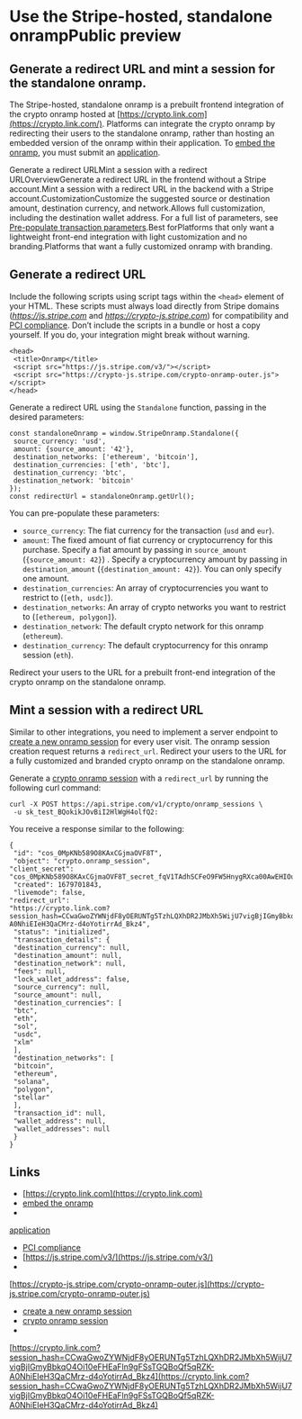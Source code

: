 # Use the Stripe-hosted, standalone onrampPublic preview

## Generate a redirect URL and mint a session for the standalone onramp.

The Stripe-hosted, standalone onramp is a prebuilt frontend integration of the
crypto onramp hosted at [https://crypto.link.com](https://crypto.link.com/).
Platforms can integrate the crypto onramp by redirecting their users to the
standalone onramp, rather than hosting an embedded version of the onramp within
their application. To [embed the
onramp](https://docs.stripe.com/crypto/onramp/emeddable-onramp-guide), you must
submit an
[application](https://dashboard.stripe.com/register?redirect=%2Fcrypto-onramp%2Fapplication).

Generate a redirect URLMint a session with a redirect URLOverviewGenerate a
redirect URL in the frontend without a Stripe account.Mint a session with a
redirect URL in the backend with a Stripe account.CustomizationCustomize the
suggested source or destination amount, destination currency, and network.Allows
full customization, including the destination wallet address. For a full list of
parameters, see [Pre-populate transaction
parameters](https://docs.stripe.com/crypto/onramp/standalone-onramp-guide#prepopulate-transaction-parameters).Best
forPlatforms that only want a lightweight front-end integration with light
customization and no branding.Platforms that want a fully customized onramp with
branding.
## Generate a redirect URL

Include the following scripts using script tags within the `<head>` element of
your HTML. These scripts must always load directly from Stripe domains
(*https://js.stripe.com* and *https://crypto-js.stripe.com*) for compatibility
and [PCI
compliance](https://docs.stripe.com/security/guide#validating-pci-compliance).
Don’t include the scripts in a bundle or host a copy yourself. If you do, your
integration might break without warning.

```
<head>
 <title>Onramp</title>
 <script src="https://js.stripe.com/v3/"></script>
 <script src="https://crypto-js.stripe.com/crypto-onramp-outer.js"></script>
</head>
```

Generate a redirect URL using the `Standalone` function, passing in the desired
parameters:

```
const standaloneOnramp = window.StripeOnramp.Standalone({
 source_currency: 'usd',
 amount: {source_amount: '42'},
 destination_networks: ['ethereum', 'bitcoin'],
 destination_currencies: ['eth', 'btc'],
 destination_currency: 'btc',
 destination_network: 'bitcoin'
});
const redirectUrl = standaloneOnramp.getUrl();
```

You can pre-populate these parameters:

- `source_currency`: The fiat currency for the transaction (`usd` and `eur`).
- `amount`: The fixed amount of fiat currency or cryptocurrency for this
purchase. Specify a fiat amount by passing in `source_amount` (`{source_amount:
42}`) . Specify a cryptocurrency amount by passing in `destination_amount`
(`{destination_amount: 42}`). You can only specify one amount.
- `destination_currencies`: An array of cryptocurrencies you want to restrict to
(`[eth, usdc]`).
- `destination_networks`: An array of crypto networks you want to restrict to
(`[ethereum, polygon]`).
- `destination_network`: The default crypto network for this onramp
(`ethereum`).
- `destination_currency`: The default cryptocurrency for this onramp session
(`eth`).

Redirect your users to the URL for a prebuilt front-end integration of the
crypto onramp on the standalone onramp.

## Mint a session with a redirect URL

Similar to other integrations, you need to implement a server endpoint to
[create a new onramp
session](https://docs.stripe.com/crypto/onramp/api-reference) for every user
visit. The onramp session creation request returns a `redirect_url`. Redirect
your users to the URL for a fully customized and branded crypto onramp on the
standalone onramp.

Generate a [crypto onramp
session](https://docs.stripe.com/crypto/onramp/api-reference#api-reference) with
a `redirect_url` by running the following curl command:

```
curl -X POST https://api.stripe.com/v1/crypto/onramp_sessions \
 -u sk_test_BQokikJOvBiI2HlWgH4olfQ2:
```

You receive a response similar to the following:

```
{
 "id": "cos_0MpKNb589O8KAxCGjmaOVF8T",
 "object": "crypto.onramp_session",
"client_secret":
"cos_0MpKNb589O8KAxCGjmaOVF8T_secret_fqV1TAdhSCFeO9FW5HnygRXca00AwEHIOu8",
 "created": 1679701843,
 "livemode": false,
"redirect_url":
"https://crypto.link.com?session_hash=CCwaGwoZYWNjdF8yOERUNTg5TzhLQXhDR2JMbXh5WijU7vigBjIGmyBbkqO4Oi10eFHEaFln9gFSsTGQBoQf5qRZK-A0NhiEIeH3QaCMrz-d4oYotirrAd_Bkz4",
 "status": "initialized",
 "transaction_details": {
 "destination_currency": null,
 "destination_amount": null,
 "destination_network": null,
 "fees": null,
 "lock_wallet_address": false,
 "source_currency": null,
 "source_amount": null,
 "destination_currencies": [
 "btc",
 "eth",
 "sol",
 "usdc",
 "xlm"
 ],
 "destination_networks": [
 "bitcoin",
 "ethereum",
 "solana",
 "polygon",
 "stellar"
 ],
 "transaction_id": null,
 "wallet_address": null,
 "wallet_addresses": null
 }
}
```

## Links

- [https://crypto.link.com](https://crypto.link.com)
- [embed the
onramp](https://docs.stripe.com/crypto/onramp/emeddable-onramp-guide)
-
[application](https://dashboard.stripe.com/register?redirect=%2Fcrypto-onramp%2Fapplication)
- [PCI
compliance](https://docs.stripe.com/security/guide#validating-pci-compliance)
- [https://js.stripe.com/v3/](https://js.stripe.com/v3/)
-
[https://crypto-js.stripe.com/crypto-onramp-outer.js](https://crypto-js.stripe.com/crypto-onramp-outer.js)
- [create a new onramp
session](https://docs.stripe.com/crypto/onramp/api-reference)
- [crypto onramp
session](https://docs.stripe.com/crypto/onramp/api-reference#api-reference)
-
[https://crypto.link.com?session_hash=CCwaGwoZYWNjdF8yOERUNTg5TzhLQXhDR2JMbXh5WijU7vigBjIGmyBbkqO4Oi10eFHEaFln9gFSsTGQBoQf5qRZK-A0NhiEIeH3QaCMrz-d4oYotirrAd_Bkz4](https://crypto.link.com?session_hash=CCwaGwoZYWNjdF8yOERUNTg5TzhLQXhDR2JMbXh5WijU7vigBjIGmyBbkqO4Oi10eFHEaFln9gFSsTGQBoQf5qRZK-A0NhiEIeH3QaCMrz-d4oYotirrAd_Bkz4)